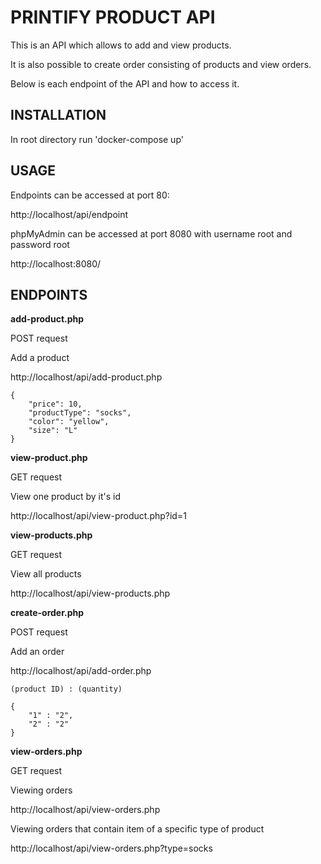  # PRINTIFY PRODUCT API

This is an API which allows to add and view products.

It is also possible to create order consisting of products and view orders.

Below is each endpoint of the API and how to access it.

## INSTALLATION

In root directory run 'docker-compose up'

## USAGE

Endpoints can be accessed at port 80:

http://localhost/api/endpoint

phpMyAdmin can be accessed at port 8080 with username root and password root

http://localhost:8080/

## ENDPOINTS

**add-product.php**

POST request

Add a product

http://localhost/api/add-product.php
```
{
	"price": 10,
	"productType": "socks",
	"color": "yellow",
	"size": "L"
}
```

**view-product.php**

GET request

View one product by it's id

http://localhost/api/view-product.php?id=1



**view-products.php**

GET request

View all products

http://localhost/api/view-products.php



**create-order.php**

POST request

Add an order

http://localhost/api/add-order.php

```
(product ID) : (quantity)

{
	"1" : "2",
	"2" : "2"
}
```


**view-orders.php**

GET request

Viewing orders

http://localhost/api/view-orders.php

Viewing orders that contain item of a specific type of product

http://localhost/api/view-orders.php?type=socks

